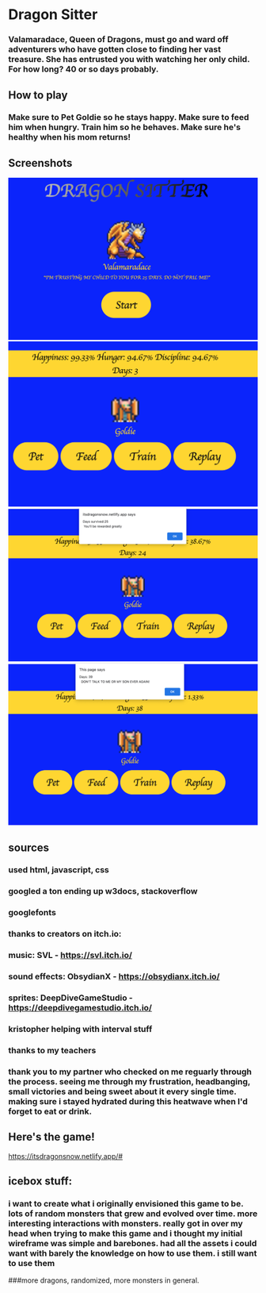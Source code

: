 # Dragon Sitter
### Valamaradace, Queen of Dragons, must go and ward off adventurers who have gotten close to finding her vast treasure. She has entrusted you with watching her only child. For how long? 40 or so days probably.

## How to play
### Make sure to Pet Goldie so he stays happy. Make sure to feed him when hungry. Train him so he behaves. Make sure he's healthy when his mom returns!

## Screenshots
![](imgs/SS1.png)
![](imgs/SS2.png)
![](imgs/SS3.png)
![](imgs/SS4.png)

## sources
### used html, javascript, css
### googled a ton ending up w3docs, stackoverflow
### googlefonts

### thanks to creators on itch.io:
### music: SVL - https://svl.itch.io/
### sound effects: ObsydianX - https://obsydianx.itch.io/
### sprites: DeepDiveGameStudio - https://deepdivegamestudio.itch.io/
### kristopher helping with interval stuff
### thanks to my teachers
### thank you to my partner who checked on me reguarly through the process. seeing me through my frustration, headbanging, small victories and being sweet about it every single time. making sure i stayed hydrated during this heatwave when I'd forget to eat or drink.


## Here's the game!
https://itsdragonsnow.netlify.app/#

## icebox stuff:
### i want to create what i originally envisioned this game to be. lots of random monsters that grew and evolved over time. more interesting interactions with monsters. really got in over my head when trying to make this game and i thought my initial wireframe was simple and barebones. had all the assets i could want with barely the knowledge on how to use them. i still want to use them

###more dragons, randomized, more monsters in general.
